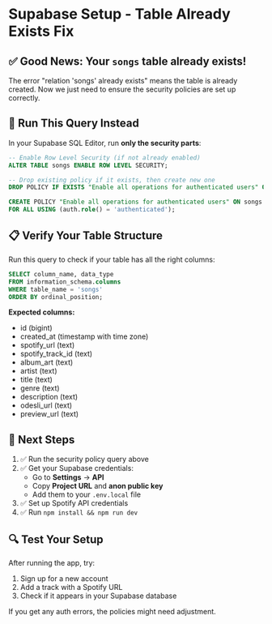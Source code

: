 # Supabase Setup - Table Already Exists Fix

## ✅ Good News: Your `songs` table already exists!

The error "relation 'songs' already exists" means the table is already created. Now we just need to ensure the security policies are set up correctly.

## 🔧 Run This Query Instead

In your Supabase SQL Editor, run **only the security parts**:

```sql
-- Enable Row Level Security (if not already enabled)
ALTER TABLE songs ENABLE ROW LEVEL SECURITY;

-- Drop existing policy if it exists, then create new one
DROP POLICY IF EXISTS "Enable all operations for authenticated users" ON songs;

CREATE POLICY "Enable all operations for authenticated users" ON songs
FOR ALL USING (auth.role() = 'authenticated');
```

## 📋 Verify Your Table Structure

Run this query to check if your table has all the right columns:

```sql
SELECT column_name, data_type 
FROM information_schema.columns 
WHERE table_name = 'songs' 
ORDER BY ordinal_position;
```

**Expected columns:**
- id (bigint)
- created_at (timestamp with time zone)
- spotify_url (text)
- spotify_track_id (text)
- album_art (text)
- artist (text)
- title (text)
- genre (text)
- description (text)
- odesli_url (text)
- preview_url (text)

## 🚀 Next Steps

1. ✅ Run the security policy query above
2. ✅ Get your Supabase credentials:
   - Go to **Settings** → **API**
   - Copy **Project URL** and **anon public key**
   - Add them to your `.env.local` file
3. ✅ Set up Spotify API credentials
4. ✅ Run `npm install && npm run dev`

## 🔍 Test Your Setup

After running the app, try:
1. Sign up for a new account
2. Add a track with a Spotify URL
3. Check if it appears in your Supabase database

If you get any auth errors, the policies might need adjustment.
